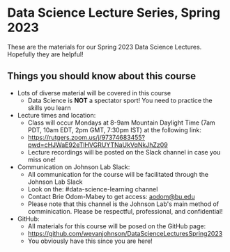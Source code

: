 # Data Science Lecture Series, Spring 2023

These are the materials for our Spring 2023 Data Science Lectures. Hopefully they are helpful!

## Things you should know about this course

* Lots of diverse material will be covered in this course
    + Data Science is __NOT__ a spectator sport! You need to practice the skills you learn
* Lecture times and location:
    + Class will occur Mondays at 8-9am Mountain Daylight Time (7am PDT, 10am EDT, 2pm GMT, 7:30pm IST) at the following link:
    + https://rutgers.zoom.us/j/97374683455?pwd=cHJWaE92eTlHVGRUYTNaUkVqNkJhZz09
    + Lecture recordings will be posted on the Slack channel in case you miss one!
* Communication on Johnson Lab Slack:
    + All communication for the course will be facilitated through the Johnson Lab Slack
    + Look on the: #data-science-learning channel
    + Contact Brie Odom-Mabey to get access: <aodom@bu.edu>
    + Please note that this channel is the Johnson Lab's main method of comminication. Please be respectful, professional, and confidential!
* GitHub:
    + All materials for this course will be posed on the GitHub page:
    + https://github.com/wevanjohnson/DataScienceLecturesSpring2023
    + You obviously have this since you are here!
